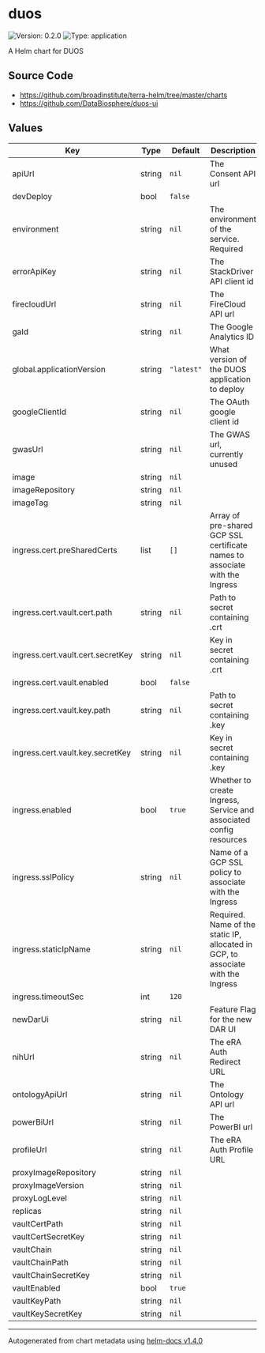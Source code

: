 # duos

![Version: 0.2.0](https://img.shields.io/badge/Version-0.2.0-informational?style=flat-square) ![Type: application](https://img.shields.io/badge/Type-application-informational?style=flat-square)

A Helm chart for DUOS

## Source Code

* <https://github.com/broadinstitute/terra-helm/tree/master/charts>
* <https://github.com/DataBiosphere/duos-ui>

## Values

| Key | Type | Default | Description |
|-----|------|---------|-------------|
| apiUrl | string | `nil` | The Consent API url |
| devDeploy | bool | `false` |  |
| environment | string | `nil` | The environment of the service. Required |
| errorApiKey | string | `nil` | The StackDriver API client id |
| firecloudUrl | string | `nil` | The FireCloud API url |
| gaId | string | `nil` | The Google Analytics ID |
| global.applicationVersion | string | `"latest"` | What version of the DUOS application to deploy |
| googleClientId | string | `nil` | The OAuth google client id |
| gwasUrl | string | `nil` | The GWAS url, currently unused |
| image | string | `nil` |  |
| imageRepository | string | `nil` |  |
| imageTag | string | `nil` |  |
| ingress.cert.preSharedCerts | list | `[]` | Array of pre-shared GCP SSL certificate names to associate with the Ingress |
| ingress.cert.vault.cert.path | string | `nil` | Path to secret containing .crt |
| ingress.cert.vault.cert.secretKey | string | `nil` | Key in secret containing .crt |
| ingress.cert.vault.enabled | bool | `false` |  |
| ingress.cert.vault.key.path | string | `nil` | Path to secret containing .key |
| ingress.cert.vault.key.secretKey | string | `nil` | Key in secret containing .key |
| ingress.enabled | bool | `true` | Whether to create Ingress, Service and associated config resources |
| ingress.sslPolicy | string | `nil` | Name of a GCP SSL policy to associate with the Ingress |
| ingress.staticIpName | string | `nil` | Required. Name of the static IP, allocated in GCP, to associate with the Ingress |
| ingress.timeoutSec | int | `120` |  |
| newDarUi | string | `nil` | Feature Flag for the new DAR UI |
| nihUrl | string | `nil` | The eRA Auth Redirect URL |
| ontologyApiUrl | string | `nil` | The Ontology API url |
| powerBiUrl | string | `nil` | The PowerBI url |
| profileUrl | string | `nil` | The eRA Auth Profile URL |
| proxyImageRepository | string | `nil` |  |
| proxyImageVersion | string | `nil` |  |
| proxyLogLevel | string | `nil` |  |
| replicas | string | `nil` |  |
| vaultCertPath | string | `nil` |  |
| vaultCertSecretKey | string | `nil` |  |
| vaultChain | string | `nil` |  |
| vaultChainPath | string | `nil` |  |
| vaultChainSecretKey | string | `nil` |  |
| vaultEnabled | bool | `true` |  |
| vaultKeyPath | string | `nil` |  |
| vaultKeySecretKey | string | `nil` |  |

----------------------------------------------
Autogenerated from chart metadata using [helm-docs v1.4.0](https://github.com/norwoodj/helm-docs/releases/v1.4.0)
